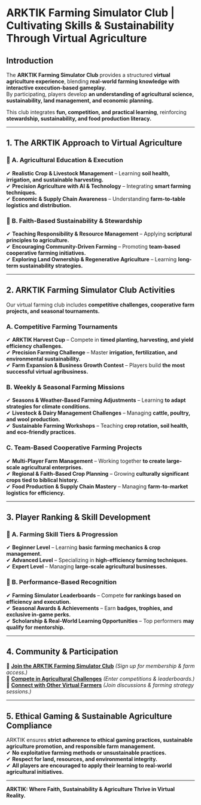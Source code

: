 # ARKTIK Farming Simulator Club | Cultivating Skills & Sustainability Through Virtual Agriculture

## **Introduction**
The **ARKTIK Farming Simulator Club** provides a structured **virtual agriculture experience**, blending **real-world farming knowledge with interactive execution-based gameplay.**  
By participating, players develop **an understanding of agricultural science, sustainability, land management, and economic planning.**

This club integrates **fun, competition, and practical learning**, reinforcing **stewardship, sustainability, and food production literacy.**

---

## **1. The ARKTIK Approach to Virtual Agriculture**  
### 📌 **A. Agricultural Education & Execution**  
✔ **Realistic Crop & Livestock Management** – Learning **soil health, irrigation, and sustainable harvesting.**  
✔ **Precision Agriculture with AI & Technology** – Integrating **smart farming techniques.**  
✔ **Economic & Supply Chain Awareness** – Understanding **farm-to-table logistics and distribution.**  

### 📌 **B. Faith-Based Sustainability & Stewardship**  
✔ **Teaching Responsibility & Resource Management** – Applying **scriptural principles to agriculture.**  
✔ **Encouraging Community-Driven Farming** – Promoting **team-based cooperative farming initiatives.**  
✔ **Exploring Land Ownership & Regenerative Agriculture** – Learning **long-term sustainability strategies.**  

---

## **2. ARKTIK Farming Simulator Club Activities**  
Our virtual farming club includes **competitive challenges, cooperative farm projects, and seasonal tournaments.**  

### **A. Competitive Farming Tournaments**  
✔ **ARKTIK Harvest Cup** – Compete in **timed planting, harvesting, and yield efficiency challenges.**  
✔ **Precision Farming Challenge** – Master **irrigation, fertilization, and environmental sustainability.**  
✔ **Farm Expansion & Business Growth Contest** – Players build **the most successful virtual agribusiness.**  

### **B. Weekly & Seasonal Farming Missions**  
✔ **Seasons & Weather-Based Farming Adjustments** – Learning **to adapt strategies for climate conditions.**  
✔ **Livestock & Dairy Management Challenges** – Managing **cattle, poultry, and wool production.**  
✔ **Sustainable Farming Workshops** – Teaching **crop rotation, soil health, and eco-friendly practices.**  

### **C. Team-Based Cooperative Farming Projects**  
✔ **Multi-Player Farm Management** – Working together **to create large-scale agricultural enterprises.**  
✔ **Regional & Faith-Based Crop Planning** – Growing **culturally significant crops tied to biblical history.**  
✔ **Food Production & Supply Chain Mastery** – Managing **farm-to-market logistics for efficiency.**  

---

## **3. Player Ranking & Skill Development**  
### 📌 **A. Farming Skill Tiers & Progression**  
✔ **Beginner Level** – Learning **basic farming mechanics & crop management.**  
✔ **Advanced Level** – Specializing in **high-efficiency farming techniques.**  
✔ **Expert Level** – Managing **large-scale agricultural businesses.**  

### 📌 **B. Performance-Based Recognition**  
✔ **Farming Simulator Leaderboards** – Compete **for rankings based on efficiency and execution.**  
✔ **Seasonal Awards & Achievements** – Earn **badges, trophies, and exclusive in-game perks.**  
✔ **Scholarship & Real-World Learning Opportunities** – Top performers **may qualify for mentorship.**  

---

## **4. Community & Participation**  
📌 **[Join the ARKTIK Farming Simulator Club](#)** *(Sign up for membership & farm access.)*  
📌 **[Compete in Agricultural Challenges](#)** *(Enter competitions & leaderboards.)*  
📌 **[Connect with Other Virtual Farmers](#)** *(Join discussions & farming strategy sessions.)*  

---

## **5. Ethical Gaming & Sustainable Agriculture Compliance**  
ARKTIK ensures **strict adherence to ethical gaming practices, sustainable agriculture promotion, and responsible farm management.**  
✔ **No exploitative farming methods or unsustainable practices.**  
✔ **Respect for land, resources, and environmental integrity.**  
✔ **All players are encouraged to apply their learning to real-world agricultural initiatives.**  

---

**ARKTIK: Where Faith, Sustainability & Agriculture Thrive in Virtual Reality.**  

